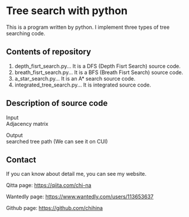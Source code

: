 # Tree search with python 
This is a program written by python.
I implement three types of tree searching code. 

## Contents of repository
1. depth_fisrt_search.py... It is a DFS (Depth Fisrt Search) source code.
2. breath_fisrt_search.py... It is a BFS (Breath Fisrt Search) source code.
3. a_star_search.py... It is an A* search source code.
4. integrated_tree_search.py... It is integrated source code. 

## Description of source code
Input  
Adjacency matrix  

Output  
searched tree path (We can see it on CUI) 

## Contact
If you can know about detail me, you can see my website.

Qitta page: https://qiita.com/chi-na  

Wantedly page: https://www.wantedly.com/users/113653637  

Github page: https://github.com/chihina
